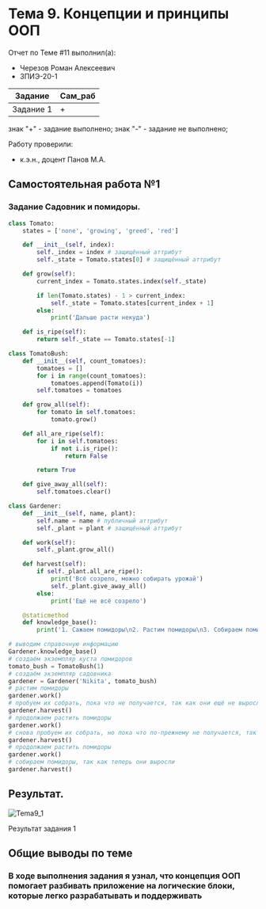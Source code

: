 # Тема 9. Концепции и принципы ООП
Отчет по Теме #11 выполнил(а):
- Черезов Роман Алексеевич
- ЗПИЭ-20-1

| Задание   | Сам_раб |
|-----------|---------|
| Задание 1 | +       |


знак "+" - задание выполнено; знак "-" - задание не выполнено;

Работу проверили:
- к.э.н., доцент Панов М.А.
## Самостоятельная работа №1
### Задание Садовник и помидоры.
```python
class Tomato:
    states = ['none', 'growing', 'greed', 'red']

    def __init__(self, index):
        self._index = index # защищённый аттрибут
        self._state = Tomato.states[0] # защищённый аттрибут

    def grow(self):
        current_index = Tomato.states.index(self._state)

        if len(Tomato.states) - 1 > current_index:
            self._state = Tomato.states[current_index + 1]
        else:
            print('Дальше расти некуда')

    def is_ripe(self):
        return self._state == Tomato.states[-1]

class TomatoBush:
    def __init__(self, count_tomatoes):
        tomatoes = []
        for i in range(count_tomatoes):
            tomatoes.append(Tomato(i))
        self.tomatoes = tomatoes

    def grow_all(self):
        for tomato in self.tomatoes:
            tomato.grow()

    def all_are_ripe(self):
        for i in self.tomatoes:
            if not i.is_ripe():
                return False

        return True

    def give_away_all(self):
        self.tomatoes.clear()

class Gardener:
    def __init__(self, name, plant):
        self.name = name # публичный аттрибут
        self._plant = plant # защищённый аттрибут

    def work(self):
        self._plant.grow_all()

    def harvest(self):
        if self._plant.all_are_ripe():
            print('Всё созрело, можно собирать урожай')
            self._plant.give_away_all()
        else:
            print('Ещё не всё созрело')

    @staticmethod
    def knowledge_base():
        print('1. Сажаем помидоры\n2. Растим помидоры\n3. Собираем помидоры\n4. Повторить пункт 1\n')

# выводим справочную информацию
Gardener.knowledge_base()
# создаём экземпляр куста помидоров
tomato_bush = TomatoBush(1)
# создаём экземпляр садовника
gardener = Gardener('Nikita', tomato_bush)
# растим помидоры
gardener.work()
# пробуем их собрать, пока что не получается, так как они ещё не выросли
gardener.harvest()
# продолжаем растить помидоры
gardener.work()
# снова пробуем их собрать, но пока что по-прежнему не получается, так как они ещё не выросли
gardener.harvest()
# продолжаем растить помидоры
gardener.work()
# собираем помидоры, так как теперь они выросли
gardener.harvest()

```
## Результат.
![Tema9_1](https://github.com/DarknessWillCame/TEMA-9/assets/46960566/0fd56935-d663-4e19-b588-035417ae91c5)

Результат задания 1

## Общие выводы по теме
### В ходе выполнения задания я узнал, что концепция ООП помогает разбивать приложение на логические блоки, которые легко разрабатывать и поддерживать

